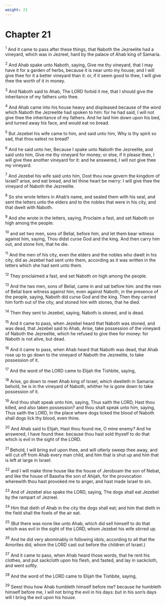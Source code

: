 ```yaml
---
weight: 21
---
```


# Chapter 21

<sup>1</sup> And it came to pass after these things, that Naboth the Jezreelite had a vineyard, which was in Jezreel, hard by the palace of Ahab king of Samaria. 

<sup>2</sup> And Ahab spake unto Naboth, saying, Give me thy vineyard, that I may have it for a garden of herbs, because it is near unto my house; and I will give thee for it a better vineyard than it: or, if it seem good to thee, I will give thee the worth of it in money. 

<sup>3</sup> And Naboth said to Ahab, The LORD forbid it me, that I should give the inheritance of my fathers unto thee. 

<sup>4</sup> And Ahab came into his house heavy and displeased because of the word which Naboth the Jezreelite had spoken to him: for he had said, I will not give thee the inheritance of my fathers. And he laid him down upon his bed, and turned away his face, and would eat no bread. 

<sup>5</sup> But Jezebel his wife came to him, and said unto him, Why is thy spirit so sad, that thou eatest no bread? 

<sup>6</sup> And he said unto her, Because I spake unto Naboth the Jezreelite, and said unto him, Give me thy vineyard for money; or else, if it please thee, I will give thee another vineyard for it: and he answered, I will not give thee my vineyard. 

<sup>7</sup> And Jezebel his wife said unto him, Dost thou now govern the kingdom of Israel? arise, and eat bread, and let thine heart be merry: I will give thee the vineyard of Naboth the Jezreelite. 

<sup>8</sup> So she wrote letters in Ahab’s name, and sealed them with his seal, and sent the letters unto the elders and to the nobles that were in his city, and that dwelt with Naboth. 

<sup>9</sup> And she wrote in the letters, saying, Proclaim a fast, and set Naboth on high among the people: 

<sup>10</sup> and set two men, sons of Belial, before him, and let them bear witness against him, saying, Thou didst curse God and the king. And then carry him out, and stone him, that he die. 

<sup>11</sup> And the men of his city, even the elders and the nobles who dwelt in his city, did as Jezebel had sent unto them, according as it was written in the letters which she had sent unto them. 

<sup>12</sup> They proclaimed a fast, and set Naboth on high among the people. 

<sup>13</sup> And the two men, sons of Belial, came in and sat before him: and the men of Belial bare witness against him, even against Naboth, in the presence of the people, saying, Naboth did curse God and the king. Then they carried him forth out of the city, and stoned him with stones, that he died. 

<sup>14</sup> Then they sent to Jezebel, saying, Naboth is stoned, and is dead. 

<sup>15</sup> And it came to pass, when Jezebel heard that Naboth was stoned, and was dead, that Jezebel said to Ahab, Arise, take possession of the vineyard of Naboth the Jezreelite, which he refused to give thee for money: for Naboth is not alive, but dead. 

<sup>16</sup> And it came to pass, when Ahab heard that Naboth was dead, that Ahab rose up to go down to the vineyard of Naboth the Jezreelite, to take possession of it. 

<sup>17</sup> And the word of the LORD came to Elijah the Tishbite, saying, 

<sup>18</sup> Arise, go down to meet Ahab king of Israel, which dwelleth in Samaria: behold, he is in the vineyard of Naboth, whither he is gone down to take possession of it. 

<sup>19</sup> And thou shalt speak unto him, saying, Thus saith the LORD, Hast thou killed, and also taken possession? and thou shalt speak unto him, saying, Thus saith the LORD, In the place where dogs licked the blood of Naboth shall dogs lick thy blood, even thine. 

<sup>20</sup> And Ahab said to Elijah, Hast thou found me, O mine enemy? And he answered, I have found thee: because thou hast sold thyself to do that which is evil in the sight of the LORD. 

<sup>21</sup> Behold, I will bring evil upon thee, and will utterly sweep thee away, and will cut off from Ahab every man child, and him that is shut up and him that is left at large in Israel: 

<sup>22</sup> and I will make thine house like the house of Jeroboam the son of Nebat, and like the house of Baasha the son of Ahijah, for the provocation wherewith thou hast provoked me to anger, and hast made Israel to sin. 

<sup>23</sup> And of Jezebel also spake the LORD, saying, The dogs shall eat Jezebel by the rampart of Jezreel. 

<sup>24</sup> Him that dieth of Ahab in the city the dogs shall eat; and him that dieth in the field shall the fowls of the air eat. 

<sup>25</sup> (But there was none like unto Ahab, which did sell himself to do that which was evil in the sight of the LORD, whom Jezebel his wife stirred up. 

<sup>26</sup> And he did very abominably in following idols, according to all that the Amorites did, whom the LORD cast out before the children of Israel.) 

<sup>27</sup> And it came to pass, when Ahab heard those words, that he rent his clothes, and put sackcloth upon his flesh, and fasted, and lay in sackcloth, and went softly. 

<sup>28</sup> And the word of the LORD came to Elijah the Tishbite, saying, 

<sup>29</sup> Seest thou how Ahab humbleth himself before me? because he humbleth himself before me, I will not bring the evil in his days: but in his son’s days will I bring the evil upon his house. 


